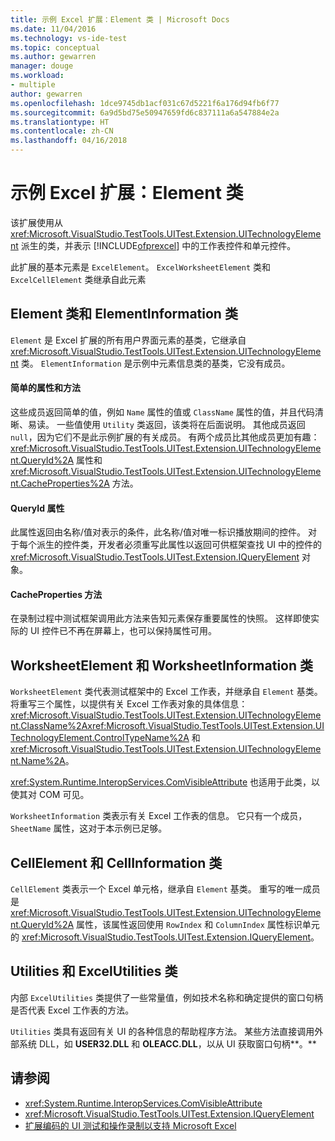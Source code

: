 ```yaml
---
title: 示例 Excel 扩展：Element 类 | Microsoft Docs
ms.date: 11/04/2016
ms.technology: vs-ide-test
ms.topic: conceptual
ms.author: gewarren
manager: douge
ms.workload:
- multiple
author: gewarren
ms.openlocfilehash: 1dce9745db1acf031c67d5221f6a176d94fb6f77
ms.sourcegitcommit: 6a9d5bd75e50947659fd6c837111a6a547884e2a
ms.translationtype: HT
ms.contentlocale: zh-CN
ms.lasthandoff: 04/16/2018
---
```

# <a name="sample-excel-extension-element-classes"></a>示例 Excel 扩展：Element 类
该扩展使用从 <xref:Microsoft.VisualStudio.TestTools.UITest.Extension.UITechnologyElement> 派生的类，并表示 [!INCLUDE[ofprexcel](../test/includes/ofprexcel_md.md)] 中的工作表控件和单元控件。

 此扩展的基本元素是 `ExcelElement`。 `ExcelWorksheetElement` 类和 `ExcelCellElement` 类继承自此元素

## <a name="element-and-elementinformation-classes"></a>Element 类和 ElementInformation 类
 `Element` 是 Excel 扩展的所有用户界面元素的基类，它继承自 <xref:Microsoft.VisualStudio.TestTools.UITest.Extension.UITechnologyElement> 类。 `ElementInformation` 是示例中元素信息类的基类，它没有成员。

#### <a name="simple-properties-and-methods"></a>简单的属性和方法
 这些成员返回简单的值，例如 `Name` 属性的值或 `ClassName` 属性的值，并且代码清晰、易读。 一些值使用 `Utility` 类返回，该类将在后面说明。 其他成员返回 `null`，因为它们不是此示例扩展的有关成员。 有两个成员比其他成员更加有趣：<xref:Microsoft.VisualStudio.TestTools.UITest.Extension.UITechnologyElement.QueryId%2A> 属性和 <xref:Microsoft.VisualStudio.TestTools.UITest.Extension.UITechnologyElement.CacheProperties%2A> 方法。

#### <a name="queryid-property"></a>QueryId 属性
 此属性返回由名称/值对表示的条件，此名称/值对唯一标识播放期间的控件。 对于每个派生的控件类，开发者必须重写此属性以返回可供框架查找 UI 中的控件的 <xref:Microsoft.VisualStudio.TestTools.UITest.Extension.IQueryElement> 对象。

#### <a name="cacheproperties-method"></a>CacheProperties 方法
 在录制过程中测试框架调用此方法来告知元素保存重要属性的快照。 这样即使实际的 UI 控件已不再在屏幕上，也可以保持属性可用。

## <a name="worksheetelement-and-worksheetinformation-classes"></a>WorksheetElement 和 WorksheetInformation 类
 `WorksheetElement` 类代表测试框架中的 Excel 工作表，并继承自 `Element` 基类。 将重写三个属性，以提供有关 Excel 工作表对象的具体信息：<xref:Microsoft.VisualStudio.TestTools.UITest.Extension.UITechnologyElement.ClassName%2A><xref:Microsoft.VisualStudio.TestTools.UITest.Extension.UITechnologyElement.ControlTypeName%2A> 和 <xref:Microsoft.VisualStudio.TestTools.UITest.Extension.UITechnologyElement.Name%2A>。

 <xref:System.Runtime.InteropServices.ComVisibleAttribute> 也适用于此类，以使其对 COM 可见。

 `WorksheetInformation` 类表示有关 Excel 工作表的信息。 它只有一个成员，`SheetName` 属性，这对于本示例已足够。

## <a name="cellelement-and-cellinformation-classes"></a>CellElement 和 CellInformation 类
 `CellElement` 类表示一个 Excel 单元格，继承自 `Element` 基类。 重写的唯一成员是 <xref:Microsoft.VisualStudio.TestTools.UITest.Extension.UITechnologyElement.QueryId%2A> 属性，该属性返回使用 `RowIndex` 和 `ColumnIndex` 属性标识单元的 <xref:Microsoft.VisualStudio.TestTools.UITest.Extension.IQueryElement>。

## <a name="utilities-and-excelutilities-classes"></a>Utilities 和 ExcelUtilities 类
 内部 `ExcelUtilities` 类提供了一些常量值，例如技术名称和确定提供的窗口句柄是否代表 Excel 工作表的方法。

 `Utilities` 类具有返回有关 UI 的各种信息的帮助程序方法。 某些方法直接调用外部系统 DLL，如 **USER32.DLL** 和 **OLEACC.DLL**，以从 UI 获取窗口句柄**。**

## <a name="see-also"></a>请参阅

- <xref:System.Runtime.InteropServices.ComVisibleAttribute>
- <xref:Microsoft.VisualStudio.TestTools.UITest.Extension.IQueryElement>
- [扩展编码的 UI 测试和操作录制以支持 Microsoft Excel](../test/extending-coded-ui-tests-and-action-recordings-to-support-microsoft-excel.md)
